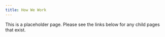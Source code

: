 ```yaml
---
title: How We Work
---
```


This is a placeholder page. Please see the links below for any child pages that exist.
